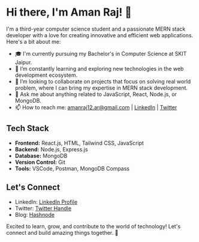 # Hi there, I'm Aman Raj! 👋

I'm a third-year computer science student and a passionate MERN stack developer with a love for creating innovative and efficient web applications. Here's a bit about me:

- 🎓 I'm currently pursuing my Bachelor's in Computer Science at SKIT Jaipur.
- 🌱 I’m constantly learning and exploring new technologies in the web development ecosystem.
- 👯 I’m looking to collaborate on projects that focus on solving real world problem, where I can bring my expertise in MERN stack development.
- 💬 Ask me about anything related to JavaScript, React, Node.js, or MongoDB.
- 📫 How to reach me: [amanraj12.ar@gmail.com](amanraj12.ar@gmail.com) | [LinkedIn](https://www.linkedin.com/in/huamanraj)  | [Twitter](https://twitter.com/huamanraj)

## Tech Stack

- **Frontend:** React.js, HTML, Tailwind CSS, JavaScript
- **Backend:** Node.js, Express.js
- **Database:** MongoDB
- **Version Control:** Git
- **Tools:** VSCode, Postman, MongoDB Compass

## Let's Connect

- LinkedIn: [LinkedIn Profile](https://www.linkedin.com/in/huamanraj)
- Twitter: [Twitter Handle](https://twitter.com/huamanraj)
- Blog: [Hashnode](https://hashnode.com/@huamanraj)

Excited to learn, grow, and contribute to the world of technology! Let's connect and build amazing things together. 🚀
